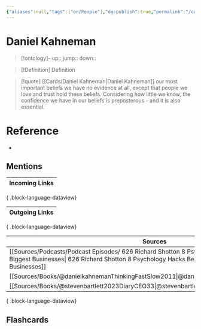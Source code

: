 ```yaml
---
{"aliases":null,"tags":["on/People"],"dg-publish":true,"permalink":"/cards/daniel-kahneman/","dgPassFrontmatter":true}
---
```


# Daniel Kahneman

> [!ontology]-
> up:: 
> jump:: 
> down:: 

> [!Definition] Definition
> 

> [!quote] [[Cards/Daniel Kahneman\|Daniel Kahneman]]
> our most important beliefs we have no evidence at all, except that people we love and trust hold these beliefs. Considering how little we know, the confidence we have in our beliefs is preposterous - and it is also essential.

# Reference
- 

## Mentions
| Incoming Links |
| -------------- |

{ .block-language-dataview}

| Outgoing Links |
| -------------- |

{ .block-language-dataview}

| Sources                                                                                                                                                                                                       |
| ------------------------------------------------------------------------------------------------------------------------------------------------------------------------------------------------------------- |
| [[Sources/Podcasts/Podcast Episodes/ 626   Richard Shotton   8 Psychology Hacks Behind The World’s Biggest Businesses\| 626   Richard Shotton   8 Psychology Hacks Behind The World’s Biggest Businesses]] |
| [[Sources/Books/@danielkahnemanThinkingFastSlow2011\|@danielkahnemanThinkingFastSlow2011]]                                                                                                                 |
| [[Sources/Books/@stevenbartlett2023DiaryCEO33\|@stevenbartlett2023DiaryCEO33]]                                                                                                                             |

{ .block-language-dataview}

## Flashcards
